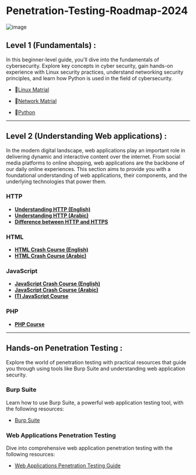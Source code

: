 # Penetration-Testing-Roadmap-2024
![image](https://github.com/CIS-Team/Penetration-Testing-Roadmap-2024/assets/101532943/6b495d6e-0932-408e-b967-10f35da5ee58)


## Level 1 (Fundamentals) :

In this beginner-level guide, you'll dive into the fundamentals of cybersecurity. 
Explore key concepts in cyber security, gain hands-on experience with Linux security practices, understand networking security principles, and learn how Python is used in the field of cybersecurity.


 - 🔗[Linux Matrial](https://www.notion.so/Linux-Matrial-be49fcbbc4d64ee1a571e54d15ae9b02?pvs=21)

 - 🔗[Network Matrial](https://www.notion.so/Network-Matrial-a8e95f2beeb640988d049818be008808?pvs=21)

 - 🔗[Python](https://www.notion.so/Python-aada38188f5f44689351fab9b5aa5505?pvs=21)

---
## Level 2 (Understanding Web applications) :

In the modern digital landscape, web applications play an important role in delivering dynamic and interactive content over the internet. From social media platforms to online shopping, web applications are the backbone of our daily online experiences. This section aims to provide you with a foundational understanding of web applications, their components, and the underlying technologies that power them.


### HTTP
- [**Understanding HTTP (English)**](https://www.youtube.com/watch?v=wW2A5SZ3GkI)
- [**Understanding HTTP (Arabic)**](https://www.youtube.com/watch?v=65R3atbFGWg&t=79s)
- [**Difference between HTTP and HTTPS**](https://www.youtube.com/watch?v=jq4QF4pTatE&t=29s)

### HTML
- [**HTML Crash Course (English)**](https://www.youtube.com/watch?v=Tv46R_oLn7o&list=PLaRUmmh6PPPCyanR3rowuNdA55_WwTY9K)
- [**HTML Crash Course (Arabic)**](https://www.youtube.com/watch?v=q3yFo-t1ykw)

### JavaScript
- [**JavaScript Crash Course (English)**](https://www.youtube.com/watch?v=hdI2bqOjy3c)
- [**JavaScript Crash Course (Arabic)**](https://www.youtube.com/watch?v=647uMJTzxmE&list=PL0Uib9anRfmfH2VtaUSgtH2Ra4sKkjcs1)
- [**ITI JavaScript Course**](https://drive.google.com/drive/folders/12AAqImi17DzNFuGotYWBWD0Cxa2_sfGS)

### PHP
- [**PHP Course**](https://www.youtube.com/playlist?list=PLillGF-Rfqbap2IB6ZS4BBBcYPagAjpjn)

---
## Hands-on Penetration Testing :

Explore the world of penetration testing with practical resources that guide you through using tools like Burp Suite and understanding web application security.

### Burp Suite

Learn how to use Burp Suite, a powerful web application testing tool, with the following resources:

- [Burp Suite ](https://www.notion.so/Burp-Suite-82843a6891bb4ffeb7dc20db651a0ed4?pvs=21](https://melguerdawi.notion.site/Burp-Suite-82843a6891bb4ffeb7dc20db651a0ed4?pvs=25))

### Web Applications Penetration Testing

Dive into comprehensive web application penetration testing with the following resources:

- [Web Applications Penetration Testing Guide](https://www.notion.so/Web-applications-Penetration-Testing-e98e27b2742542fe86de79324c85b530?pvs=21](https://melguerdawi.notion.site/Web-applications-Penetration-Testing-e98e27b2742542fe86de79324c85b530?pvs=25)https://melguerdawi.notion.site/Web-applications-Penetration-Testing-e98e27b2742542fe86de79324c85b530?pvs=25)

